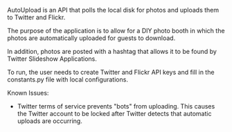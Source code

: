 AutoUpload is an API that polls the local disk for photos and uploads them to Twitter and Flickr.

The purpose of the application is to allow for a DIY photo booth in which the photos are automatically uploaded for guests to download.

In addition, photos are posted with a hashtag that allows it to be found by Twitter Slideshow Applications.

To run, the user needs to create Twitter and Flickr API keys and fill in the constants.py file with local configurations.

Known Issues:
 - Twitter terms of service prevents "bots" from uploading. This causes the Twitter account to be locked after Twitter detects that automatic uploads are occurring.
